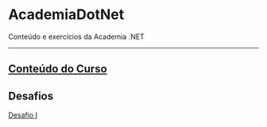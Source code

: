 # AcademiaDotNet
Conteúdo e exercícios da Academia .NET

---

## [Conteúdo do Curso](https://github.com/ricardosma/academia_DotNet_5)

## Desafios

[Desafio I](https://github.com/luecardoso/JogoDaVelhaCSharp)

